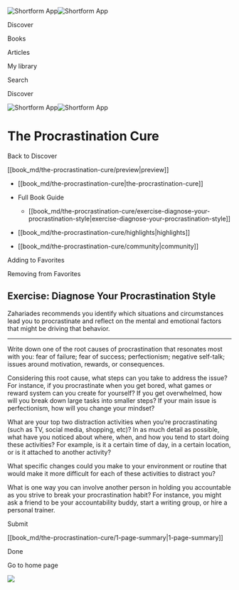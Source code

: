 ![Shortform App](/img/logo.36a2399e.svg)![Shortform App](/img/logo-dark.70c1b072.svg)

Discover

Books

Articles

My library

Search

Discover

![Shortform App](/img/logo.36a2399e.svg)![Shortform App](/img/logo-dark.70c1b072.svg)

# The Procrastination Cure

Back to Discover

[[book_md/the-procrastination-cure/preview|preview]]

  * [[book_md/the-procrastination-cure|the-procrastination-cure]]
  * Full Book Guide

    * [[book_md/the-procrastination-cure/exercise-diagnose-your-procrastination-style|exercise-diagnose-your-procrastination-style]]
  * [[book_md/the-procrastination-cure/highlights|highlights]]
  * [[book_md/the-procrastination-cure/community|community]]



Adding to Favorites 

Removing from Favorites 

## Exercise: Diagnose Your Procrastination Style

Zahariades recommends you identify which situations and circumstances lead you to procrastinate and reflect on the mental and emotional factors that might be driving that behavior.

* * *

Write down one of the root causes of procrastination that resonates most with you: fear of failure; fear of success; perfectionism; negative self-talk; issues around motivation, rewards, or consequences.

Considering this root cause, what steps can you take to address the issue? For instance, if you procrastinate when you get bored, what games or reward system can you create for yourself? If you get overwhelmed, how will you break down large tasks into smaller steps? If your main issue is perfectionism, how will you change your mindset?

What are your top two distraction activities when you’re procrastinating (such as TV, social media, shopping, etc)? In as much detail as possible, what have you noticed about where, when, and how you tend to start doing these activities? For example, is it a certain time of day, in a certain location, or is it attached to another activity?

What specific changes could you make to your environment or routine that would make it more difficult for each of these activities to distract you?

What is one way you can involve another person in holding you accountable as you strive to break your procrastination habit? For instance, you might ask a friend to be your accountability buddy, start a writing group, or hire a personal trainer.

Submit 

[[book_md/the-procrastination-cure/1-page-summary|1-page-summary]]

Done

Go to home page 

![](https://bat.bing.com/action/0?ti=56018282&Ver=2&mid=a8ee4771-b2f3-418a-abf6-a6ad7a7511a1&sid=1711133063fa11eebdec89a8b8ae3bbc&vid=171147a063fa11eea7440fcfeb230d96&vids=0&msclkid=N&pi=0&lg=en-US&sw=800&sh=600&sc=24&nwd=1&tl=Shortform%20%7C%20The%20Procrastination%20Cure&p=https%3A%2F%2Fwww.shortform.com%2Fapp%2Fbook%2Fthe-procrastination-cure%2Fexercise-diagnose-your-procrastination-style&r=&lt=405&evt=pageLoad&sv=1&rn=858455)
